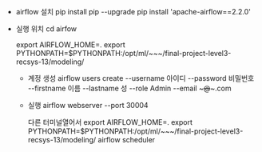 - airflow 설치
    pip install pip --upgrade
    pip install 'apache-airflow==2.2.0'

- 실행 위치
    cd airfow

    export AIRFLOW_HOME=.
    export PYTHONPATH=$PYTHONPATH:/opt/ml/~~~/final-project-level3-recsys-13/modeling/

    - 계정 생성
        airflow users create --username 아이디 --password 비밀번호 --firstname 이름 --lastname 성 --role Admin --email ~~~@~~~.com

    - 실행
        airflow webserver --port 30004

        다른 터미널열어서
            export AIRFLOW_HOME=.
            export PYTHONPATH=$PYTHONPATH:/opt/ml/~~~/final-project-level3-recsys-13/modeling/
            airflow scheduler